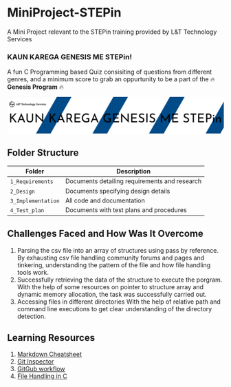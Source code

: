 # MiniProject-STEPin
A Mini Project relevant to the STEPin training provided by L&amp;T Technology Services

### KAUN KAREGA GENESIS ME STEPin! 
A fun C Programming based Quiz consisiting of questions from different genres, and a minimum score to grab an oppurtunity to be a part of the :fire: **Genesis                   Program** :fire:


![MiniProject Intro Photo](./1_Requirements/kkgms_MPLTTS.png)


## Folder Structure
Folder             | Description
-------------------| -----------------------------------------
`1_Requirements`   | Documents detailing requirements and research
`2_Design`         | Documents specifying design details
`3_Implementation` | All code and documentation
`4_Test_plan`      | Documents with test plans and procedures




## Challenges Faced and How Was It Overcome

1. Parsing the csv file into an array of structures using pass by reference.
        By exhausting csv file handling community forums and pages and tinkering, understanding the pattern of the file and how file handling tools work.
2. Successfully retrieving the data of the structure to execute the porgram.
        With the help of some resources on pointer to structure array and dynamic memory allocation, the task was successfully carried out. 
3. Accessing files in different directories
        With the help of relative path and command line executions to get clear understanding of the directory detection.

## Learning Resources
1. [Markdown Cheatsheet](https://github.com/adam-p/markdown-here/wiki/Markdown-Cheatsheet)
2. [Git Inspector](https://github.com/ejwa/gitinspector.git)
3. [GitGub workflow](https://docs.github.com/en/actions/learn-github-action)
4. [File Handling in C](link)